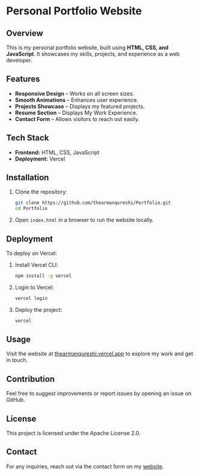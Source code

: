 # Personal Portfolio Website

## Overview
This is my personal portfolio website, built using **HTML, CSS, and JavaScript**. It showcases my skills, projects, and experience as a web developer.

## Features
- **Responsive Design** – Works on all screen sizes.
- **Smooth Animations** – Enhances user experience.
- **Projects Showcase** – Displays my featured projects.
- **Resume Section** – Displays My Work Experience.
- **Contact Form** – Allows visitors to reach out easily.

## Tech Stack
- **Frontend:** HTML, CSS, JavaScript
- **Deployment:** Vercel

## Installation
1. Clone the repository:
   ```sh
   git clone https://github.com/thearmanqureshi/Portfolio.git
   cd Portfolio
   ```
2. Open `index.html` in a browser to run the website locally.

## Deployment
To deploy on Vercel:
1. Install Vercel CLI:
   ```sh
   npm install -g vercel
   ```
2. Login to Vercel:
   ```sh
   vercel login
   ```
3. Deploy the project:
   ```sh
   vercel
   ```

## Usage
Visit the website at [thearmanqureshi.vercel.app](https://thearmanqureshi.vercel.app) to explore my work and get in touch.

## Contribution
Feel free to suggest improvements or report issues by opening an issue on GitHub.

## License
This project is licensed under the Apache License 2.0.

## Contact
For any inquiries, reach out via the contact form on my [website](https://thearmanqureshi.vercel.app).


